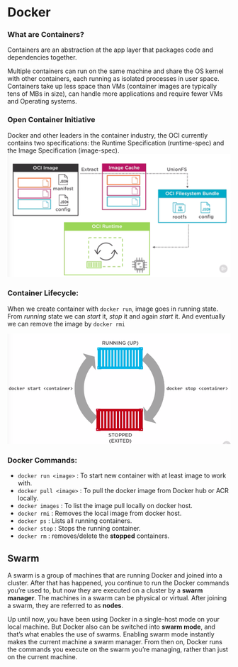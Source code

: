# Docker

### What are Containers?
Containers are an abstraction at the app layer that packages code and dependencies together. 

Multiple containers can run on the same machine and share the OS kernel with other containers, each running as isolated processes in user space. Containers take up less space than VMs (container images are typically tens of MBs in size), can handle more applications and require fewer VMs and Operating systems.

### Open Container Initiative
Docker and other leaders in the container industry, the OCI currently contains two specifications: the Runtime Specification (runtime-spec) and the Image Specification (image-spec).
![img text](./assets/oci.png)

### Container Lifecycle:
When we create container with `docker run`, image goes in running state. From *running* state we can *start* it, *stop* it and again *start* it. And eventually we can remove the image by `docker rmi`

![img text](https://github.com/milindchavan12/docker/blob/master/assets/containerlifecycle.png)

### Docker Commands:
- `docker run <image>`  : To start new container with at least image to work with.
- `docker pull <image>` : To pull the docker image from Docker hub or ACR locally.
- `docker images` : To list the image pull locally on docker host.
- `docker rmi` : Removes the local image from docker host.
- `docker ps` : Lists all running containers.
- `docker stop` : Stops the running container.
- `docker rm` : removes/delete the **stopped** containers.

## Swarm
A swarm is a group of machines that are running Docker and joined into a cluster. After that has happened, you continue to run the Docker commands you’re used to, but now they are executed on a cluster by a **swarm manager**. The machines in a swarm can be physical or virtual. After joining a swarm, they are referred to as **nodes**.

Up until now, you have been using Docker in a single-host mode on your local machine. But Docker also can be switched into **swarm mode**, and that’s what enables the use of swarms. Enabling swarm mode instantly makes the current machine a swarm manager. From then on, Docker runs the commands you execute on the swarm you’re managing, rather than just on the current machine.
